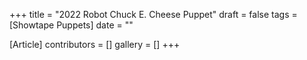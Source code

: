 +++
title = "2022 Robot Chuck E. Cheese Puppet"
draft = false
tags = [Showtape Puppets]
date = ""

[Article]
contributors = []
gallery = []
+++
